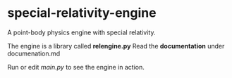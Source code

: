 # special-relativity-engine
A point-body physics engine with special relativity.

The engine is a library called **relengine.py**
Read the **documentation** under documenation.md

Run or edit *main.py* to see the engine in action.
